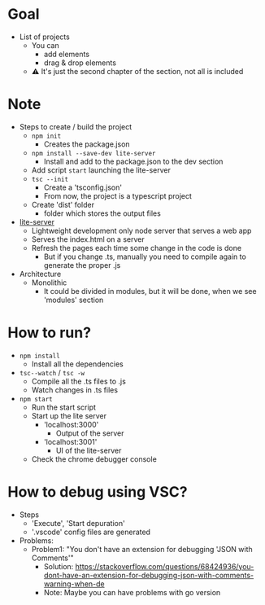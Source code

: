 # Goal
* List of projects
  * You can
    * add elements
    * drag & drop elements
  * :warning: It's just the second chapter of the section, not all is included

# Note
* Steps to create / build the project
    * `npm init`
        * Creates the package.json
    * `npm install --save-dev lite-server`
        * Install and add to the package.json to the dev section
    * Add script `start` launching the lite-server
    * `tsc --init`
      * Create a 'tsconfig.json'
      * From now, the project is a typescript project
    * Create 'dist' folder
      * folder which stores the output files
* [lite-server](https://www.npmjs.com/package/lite-server)
    * Lightweight development only node server that serves a web app
    * Serves the index.html on a server
    * Refresh the pages each time some change in the code is done
        * But if you change .ts, manually you need to compile again to generate the proper .js
* Architecture 
  * Monolithic
    * It could be divided in modules, but it will be done, when we see 'modules' section

# How to run?
* `npm install`
    * Install all the dependencies
* `tsc--watch` / `tsc -w`
    * Compile all the .ts files to .js
    * Watch changes in .ts files
* `npm start`
    * Run the start script
    * Start up the lite server
        * 'localhost:3000'
            * Output of the server
        * 'localhost:3001'
            * UI of the lite-server
    * Check the chrome debugger console

# How to debug using VSC?
* Steps
  * 'Execute', 'Start depuration'
  * '.vscode' config files are generated
* Problems:
  * Problem1: "You don't have an extension for debugging 'JSON with Comments'"
    * Solution: https://stackoverflow.com/questions/68424936/you-dont-have-an-extension-for-debugging-json-with-comments-warning-when-de
    * Note: Maybe you can have problems with go version

